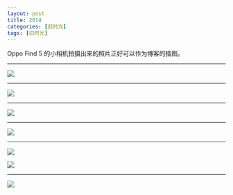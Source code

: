 ```yaml
---
layout: post
title: 2014
categories: [旧时光]
tags: [旧时光]
---
```


 Oppo Find 5 的小相机拍摄出来的照片正好可以作为博客的插图。

---

![](http://ww3.sinaimg.cn/mw690/6c9ce165gw1evzurus731j20ni0hsq5j.jpg)



---

![](http://ww2.sinaimg.cn/mw690/6c9ce165gw1evzuns443ej20nj0hsmxn.jpg)



---

![](http://ww2.sinaimg.cn/mw690/6c9ce165gw1evzunqwy19j20nj0hsgm3.jpg)

---

![](http://ww1.sinaimg.cn/mw690/6c9ce165gw1evzv2bk6hij20nj0hsgmb.jpg)

---



![](http://ww1.sinaimg.cn/mw690/6c9ce165gw1evzunpnx30j20nj0hst9g.jpg)

![](http://ww4.sinaimg.cn/mw690/6c9ce165gw1evzunqaw2hj20nj0hsjrv.jpg)



---

![](http://ww1.sinaimg.cn/mw690/6c9ce165gw1evzv6s66zij20no915wvo.jpg)